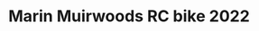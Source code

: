 ---
layout: shop-single
title: Marin Muirwoods RC bike 2022
id: "BI001217"
make: "Marin Muirwoods RC bike 2022"
model: 
brand_logo: "/globalassets/brand-logos/marin-logo-bk.png"
name: "Marin Muirwoods RC bike 2022"
star_rating: "5"
price_current: "$1,159.00"
price_msrp: 
price_discount: 
availability: "Only 2 Left"
description: "&#35;&#35; Marin Muirwoods RC bike 2020

&#35;&#35;&#35; An urban cyclist's dream

The Muirwoods RC is king of the concrete jungle. It's a steel mountain bike
with slick tires. If you like sprinting through town and jumping every curb
you come upon, the Muirwoods is your next favorite bike. The bike's fast,
responsive, and durable manner is ready for anything. The powerful hydraulic
disc brakes give you ultimate control and the steel construction of the frame
and fork provide an excellent ride quality. In the age of carbon fiber and
aluminum frames dominating the bike market, CrMo steel remains a favorite
amongst many for its strength and lively ride quality.

&#35;&#35;&#35; Features

  * **Chromoly frame and fork** provide an excellent ride quality
  * **Hydraulic disc brakes** front and back provide powerful and consistent stopping power
  * **Internal hub drivetrain** is simple and gives you a wide gear range for all the hills
  * **Front and rear fenders** keep the rain and dust down on the ground
  * **Reflective Graphics** help you be seen while sprinting around at night
  * **47c wide tires** make easy work off any curbs or rough matches that pop up in your way

SPECIFICATIONS Frame | Series 2 Double Butted CrMo, 650b Wheels, Disc Mount,
Fender and Rack Mounts  
---|---  
Fork | Marin CrMo, Fender and Rack Mounts, Disc Mount  
Headset | FSA No. 8D Sealed Cartridge Bearing  
Shifters | MicroShift 8-Speed  
Front Derailleur | None  
Rear Derailleur | Internal Hub  
Crankset | Forged Aluminum, Alloy Ring Guard  
Bottom Bracket | Sealed Cartridge  
Chain | KMC Z410RB  
Cassette | Shimano Nexus Cog, 19T  
Brakes | Shimano BR-M201 Hydraulic Disc  
Wheelset | Marin Aluminum Double Wall, 27mm Inner, Disc Specific  
Tires | WTB Horizon, 650Bx47, Wire Bead  
Handlebar | Marin Butted Alloy, Compact 12º Flared Drop, Flat Top  
Stem | Marin 3D Forged Alloy  
Grips/Bar Tape | Marin Shock Absorbing Perforated Tape  
Seatpost | Marin Alloy  
Seatclamp | Marin  
Saddle | Marin Beyond Road Concept Elite  
Intended Use | Gravel, Cyclocross  
  
_Note: Components are subject to change without notice._

&#35;&#35;&#35; Geometry and Size Guide

![Geo Chart
Image](//cdn.thinglink.me/api/image/700069498757054465/1024/10/none&#35;tl-700069498757054465;')

  * METRIC
  * INCH

Size | Small | Medium | Large | Extra Large  
---|---|---|---|---  
A: Seat Tube Length | 381 | 432 | 483 | 521  
B: Actual Top Tube | 539.3 | 564.76 | 595.24 | 626  
C: Stack | 538.37 | 556.22 | 574.11 | 594.15  
D: Reach | 390 | 400 | 425 | 450  
E: BB Height | 269 | 269 | 269 | 269  
F: BB Drop | 75 | 75 | 75 | 75  
G: Head Tube Length | 120 | 135 | 155 | 175  
H: Head Tube Angle | 70.5 ° | 71.5 ° | 71.5 ° | 71.5 °  
I: Seat Tube Angle | 74.5 ° | 73.5 ° | 73.5 ° | 73.5 °  
J: Standover Height | 639.67 | 687.36 | 731.84 | 764.8  
K: Chainstay Length | 420 | 420 | 420 | 420  
L: Wheelbase | 1014.06 | 1020.7 | 1052.05 | 1083.93  
Crank Arm Length | 170 mm | 175 mm | 175 mm | 175 mm  
Stem Length | 70 mm | 70 mm | 70 mm | 70 mm  
Handlebar Width | 630 mm | 630 mm | 630 mm | 630 mm  
Suggested Rider Height Frame Size | Small | Medium | Large | Extra-Large  
---|---|---|---|---  
Rider Height | 5'2-5'6 | 5'6-5'10 | 5'10-6'1 | 6'1-6'4

"
meta_description: "Marin Muirwoods RC bike 2020  An urban cyclists dream  The Muirwoods RC is king of the concrete jungle. Its a steel mountain bike with slick tires. If you like sprinting through town and jumping every curb you come upon the Muirwoods is your next favorite bike. The bikes fast responsive and durable manner is ready for anything."
meta_keywords: "BI001217, Marin Muirwoods RC bike 2022, Financing, Marin Bikes, Commuter & Urban Bikes"
og_description: 
og_title: 
og_type: 
og_url: 
og_image: 
og_audio: 
og_determiner: 
og_locale: 
og_locale_alternate: 
og_site_name: 
og_video: 
og_image_secure_url: 
og_image_type: 
og_image_width: 
og_image_height: 
og_image_alt: 
og_video_secure_url: 
og_video_type: 
og_video_width: 
og_video_height: 
og_audio_secure_url: 
og_audio_type: 
twitter_card: 
twitter_site: 
twitter_creator: 
twitter_image: 
twitter_title: 

---